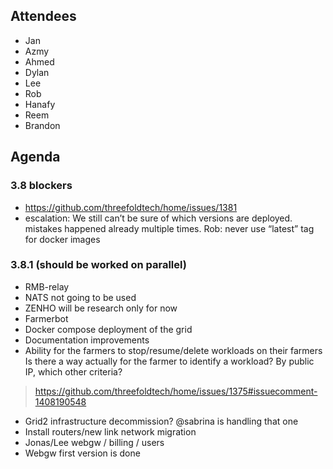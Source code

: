## Attendees
- Jan
- Azmy
- Ahmed
- Dylan
- Lee
- Rob
- Hanafy 
- Reem 
- Brandon


## Agenda

### 3.8 blockers
- https://github.com/threefoldtech/home/issues/1381 
- escalation: We still can’t be sure of which versions are deployed. mistakes happened already multiple times. Rob: never use “latest” tag for docker images

### 3.8.1 (should be worked on parallel)
- RMB-relay
- NATS not going to be used
- ZENHO will be research only for now
- Farmerbot 
- Docker compose deployment of the grid
- Documentation improvements 
- Ability for the farmers to stop/resume/delete workloads on their farmers 
Is there a way actually for the farmer to identify a workload? By public IP, which other criteria?
> https://github.com/threefoldtech/home/issues/1375#issuecomment-1408190548

- Grid2 infrastructure decommission?  @sabrina is handling that one
- Install routers/new link network migration
- Jonas/Lee webgw / billing / users
- Webgw first version is done
